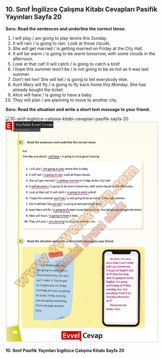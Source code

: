 ## 10. Sınıf İngilizce Çalışma Kitabı Cevapları Pasifik Yayınları Sayfa 20

**Soru: Read the sentences and underline the correct tense.**

1. I will play / am going to play tennis this Sunday.  
 2. It will rain / is going to rain. Look at those clouds.  
 3. She will get married / is getting married on Friday at the City Hall.  
 4. It will be warm / is going to be warm tomorrow, with some clouds in the afternoon.  
 5. Look at that cat! It will catch / is going to catch a bird!  
 6. I hope this summer won’t be / is not going to be as hot as it was last summer.  
 7. Don’t tell her! She will tell / is going to tell everybody else.  
 8. Aunt Mary will fly / is going to fly back home this Monday. She has already bought the ticket.  
 9. Alice will have / is going to have a baby.  
 10. They will plan / are planning to move to another city.

**Soru: Read the situation and write a short text message to your friend.**

![10-sinif-ingilizce-calisma-kitabi-cevaplari-pasifik-sayfa-20]()![10-sinif-ingilizce-calisma-kitabi-cevaplari-pasifik-sayfa-20](./image1.webp)

**10. Sınıf Pasifik Yayınları İngilizce Çalışma Kitabı Sayfa 20**